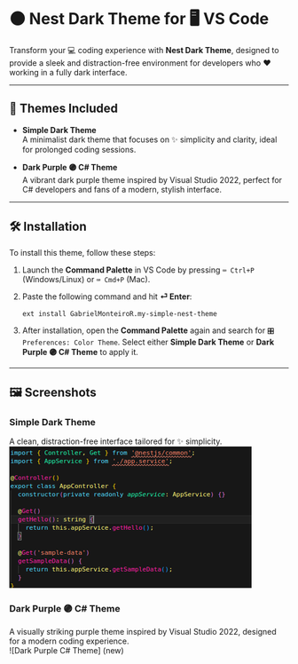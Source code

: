 # 🌑 Nest Dark Theme for 🖥️ VS Code

Transform your 💻 coding experience with **Nest Dark Theme**, designed to provide a sleek and distraction-free environment for developers who ❤️ working in a fully dark interface.

---

## 🎨 Themes Included

- **Simple Dark Theme**  
  A minimalist dark theme that focuses on ✨ simplicity and clarity, ideal for prolonged coding sessions.

- **Dark Purple 🟣 C# Theme**  
  A vibrant dark purple theme inspired by Visual Studio 2022, perfect for C# developers and fans of a modern, stylish interface.

---

## 🛠️ Installation

To install this theme, follow these steps:

1. Launch the **Command Palette** in VS Code by pressing `⌨️ Ctrl+P` (Windows/Linux) or `⌨️ Cmd+P` (Mac).
2. Paste the following command and hit **⏎ Enter**:

   ```
   ext install GabrielMonteiroR.my-simple-nest-theme
   ```

3. After installation, open the **Command Palette** again and search for `🎛️ Preferences: Color Theme`. Select either **Simple Dark Theme** or **Dark Purple 🟣 C# Theme** to apply it.

---

## 🖼️ Screenshots

### Simple Dark Theme  
A clean, distraction-free interface tailored for ✨ simplicity.  
![Simple Dark Theme](https://github.com/GabrielMonteiroR/my-simple-nest-theme/blob/master/darktheme.png?raw=true)

### Dark Purple 🟣 C# Theme  
A visually striking purple theme inspired by Visual Studio 2022, designed for a modern coding experience.  
![Dark Purple C# Theme]
(new)


